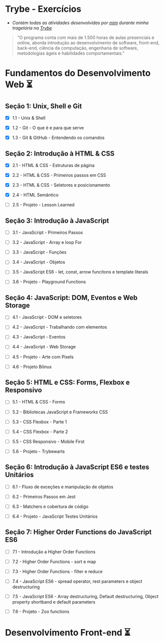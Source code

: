 # **Trybe - Exercícios**

- _Contém todas as atividades desenvolvidas por [mim](https://www.linkedin.com/in/feliphe-henrique-91193115a/)  durante minha tragetória na [Trybe](https://www.betrybe.com/)_

> "O programa conta com mais de 1.500 horas de aulas presenciais e online, aborda introdução ao desenvolvimento de software, front-end, back-end, ciência da computação, engenharia de software, metodologias ágeis e habilidades comportamentais."

# Fundamentos do Desenvolvimento Web :hourglass_flowing_sand:

## Seção 1: Unix, Shell e Git

- [x] 1.1 - Unix & Shell

- [x] 1.2 - Git - O que é e para que serve

- [x] 1.3 - Git & GitHub - Entendendo os comandos

## Seção 2: Introdução à HTML & CSS

- [x] 2.1 - HTML & CSS - Estruturas de página 

- [x] 2.2 - HTML & CSS - Primeiros passos em CSS

- [x] 2.3 - HTML & CSS - Seletores e posicionamento

- [x] 2.4 - HTML Semântico

- [ ] 2.5 - Projeto - Lesson Learned

## Seção 3: Introdução à JavaScript

- [ ] 3.1 - JavaScript - Primeiros Passos

- [ ] 3.2 - JavaScript - Array e loop For

- [ ] 3.3 - JavaScript - Funções

- [ ] 3.4 - JavaScript - Objetos

- [ ] 3.5 - JavaScript ES6 - let, const, arrow funcitons e template literals

- [ ] 3.6 - Projeto - Playground Functions

## Seção 4: JavaScript: DOM, Eventos e Web Storage

- [ ] 4.1 - JavaScript - DOM e seletores

- [ ] 4.2 - JavaScript - Trabalhando com elementos

- [ ] 4.3 - JavaScript - Eventos

- [ ] 4.4 - JavaScript - Web Storage

- [ ] 4.5 - Projeto - Arte com Pixels

- [ ] 4.6 - Projeto Bônus

## Seção 5: HTML e CSS: Forms, Flexbox e Responsivo

- [ ] 5.1 - HTML & CSS - Forms

- [ ] 5.2 - Bibliotecas JavaScript e Frameworks CSS

- [ ] 5.3 - CSS Flexbox - Parte 1

- [ ] 5.4 - CSS Flexbox - Parte 2

- [ ] 5.5 - CSS Responsivo - Mobile First

- [ ] 5.6 - Projeto - Trybewarts

## Seção 6: Introdução à JavaScript ES6 e testes Unitários

- [ ] 6.1 - Fluxo de exceções e manipulação de objetos

- [ ] 6.2 - Primeiros Passos em Jest

- [ ] 6.3 - Matchers e cobertura de código

- [ ] 6.4 - Projeto - JavaScript Testes Unitários

## Seção 7: Higher Order Functions do JavaScript ES6

- [ ] 7.1 - Introdução a Higher Order Functions

- [ ] 7.2 - Higher Order Functions - sort e map

- [ ] 7.3 - Higher Order Functions - filter e reduce

- [ ] 7.4 - JavaScript ES6 - spread operator, rest parameters e object destructuring

- [ ] 7.5 - JavaScript ES6 - Array destructuring, Default destructuring, Object property shortband e default parameters

- [ ] 7.6 - Projeto - Zoo functions

# Desenvolvimento Front-end :hourglass_flowing_sand:
